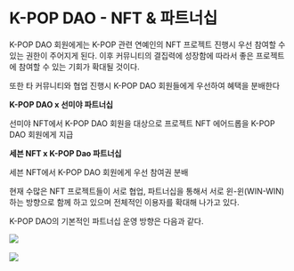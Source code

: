 # K-POP DAO - NFT & 파트너십

K-POP DAO 회원에게는 K-POP 관련 연예인의 NFT 프로젝트 진행시 우선 참여할 수 있는 권한이 주어지게 된다. 이후 커뮤니티의 결집력에 성장함에 따라서 좋은 프로젝트에 참여할 수 있는 기회가 확대될 것이다.

또한 타 커뮤니티와 협업 진행시 K-POP DAO 회원들에게 우선하여 혜택을 분배한다

&#x20;

**K-POP DAO x 선미야 파트너십**      &#x20;

&#x20;선미야 NFT에서 K-POP DAO 회원을 대상으로 프로젝트 NFT 에어드롭을 K-POP DAO 회원에게 지급

&#x20;

**세븐 NFT x K-POP Dao 파트너십**

&#x20; 세븐 NFT에서 K-POP DAO 회원에게 우선 참여권 분배



현재 수많은 NFT 프로젝트들이 서로 협업, 파트너십을 통해서 서로 윈-윈(WIN-WIN) 하는 방향으로 함께 하고 있으며 전체적인 이용자를 확대해 나가고 있다.

&#x20;

K-POP DAO의 기본적인 파트너십 운영 방향은 다음과 같다.

![](../../.gitbook/assets/kpop삽도007.png)

![](../../.gitbook/assets/kpop삽도008.png)


